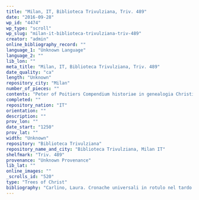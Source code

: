 ```yaml
---
title: "Milan, IT, Biblioteca Trivulziana, Triv. 489"
date: "2016-09-28"
wp_id: "4474"
wp_type: "scroll"
wp_slug: "milan-it-biblioteca-trivulziana-triv-489"
creator: "admin"
online_bibliography_record: ""
language_1: "Unknown Language"
language_2: ""
lib_lon: ""
meta_title: "Milan, IT, Biblioteca Trivulziana, Triv. 489"
date_quality: "ca"
length: "Unknown"
repository_city: "Milan"
number_of_pieces: ""
contents: "Peter of Poitiers Compendium historiae in genealogia Christi."
completed: ""
repository_nation: "IT"
orientation: ""
description: ""
prov_lon: ""
date_start: "1250"
prov_lat: ""
width: "Unknown"
repository: "Biblioteca Trivulziana"
repository_name_and_city: "Biblioteca Trivulziana, Milan IT"
shelfmark: "Triv. 489"
provenance: "Unknown Provenance"
lib_lat: ""
online_images: ""
_scrolls_id: "520"
type: "Trees of Christ"
bibliography: "Carlino, Laura. Cronache universali in rotulo nel tardo Medioevo: la storia per immagini nel ms. 258 della Biblioteca statale di Cremona. Istituto Poligrafico e Zecca dello Stato, 1997. 36n16."
---
```



